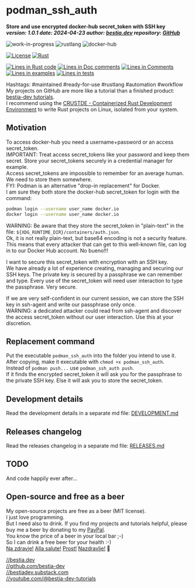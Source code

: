 [//]: # (auto_md_to_doc_comments segment start A)

# podman_ssh_auth

[//]: # (auto_cargo_toml_to_md start)

**Store and use encrypted docker-hub secret_token with SSH key**  
***version: 1.0.1 date: 2024-04-23 author: [bestia.dev](https://bestia.dev) repository: [GitHub](https://github.com/CRUSTDE-ContainerizedRustDevEnv/podman_ssh_auth)***

 ![work-in-progress](https://img.shields.io/badge/work_in_progress-yellow)
 ![rustlang](https://img.shields.io/badge/rustlang-orange)
 ![docker-hub](https://img.shields.io/badge/docker_hub-orange)

[//]: # (auto_cargo_toml_to_md end)

  [![License](https://img.shields.io/badge/license-MIT-blue.svg)](https://github.com/CRUSTDE-ContainerizedRustDevEnv/podman_ssh_auth/blob/main/LICENSE)
  [![Rust](https://github.com/CRUSTDE-ContainerizedRustDevEnv/podman_ssh_auth/workflows/rust_fmt_auto_build_test/badge.svg)](https://github.com/CRUSTDE-ContainerizedRustDevEnv/podman_ssh_auth/)

[//]: # (auto_lines_of_code start)
[![Lines in Rust code](https://img.shields.io/badge/Lines_in_Rust-390-green.svg)](https://github.com/CRUSTDE-ContainerizedRustDevEnv/podman_ssh_auth/)
[![Lines in Doc comments](https://img.shields.io/badge/Lines_in_Doc_comments-312-blue.svg)](https://github.com/CRUSTDE-ContainerizedRustDevEnv/podman_ssh_auth/)
[![Lines in Comments](https://img.shields.io/badge/Lines_in_comments-61-purple.svg)](https://github.com/CRUSTDE-ContainerizedRustDevEnv/podman_ssh_auth/)
[![Lines in examples](https://img.shields.io/badge/Lines_in_examples-0-yellow.svg)](https://github.com/CRUSTDE-ContainerizedRustDevEnv/podman_ssh_auth/)
[![Lines in tests](https://img.shields.io/badge/Lines_in_tests-183-orange.svg)](https://github.com/CRUSTDE-ContainerizedRustDevEnv/podman_ssh_auth/)

[//]: # (auto_lines_of_code end)

Hashtags: #maintained #ready-for-use #rustlang #automation #workflow  
My projects on GitHub are more like a tutorial than a finished product: [bestia-dev tutorials](https://github.com/bestia-dev/tutorials_rust_wasm).  
I recommend using the [CRUSTDE - Containerized Rust Development Environment](https://github.com/CRUSTDE-ContainerizedRustDevEnv/crustde_cnt_img_pod) to write Rust projects on Linux, isolated from your system.  

## Motivation

To access docker-hub you need a username+password or an access secret_token.  
IMPORTANT: Treat access secret_tokens like your password and keep them secret. Store your secret_tokens securely in a credential manager for example.  
Access secret_tokens are impossible to remember for an average human. We need to store them somewhere.  
FYI: Podman is an alternative "drop-in replacement" for Docker.  
I am sure they both store the docker-hub secret_token for login with the command:

```bash
podman login --username user_name docker.io
docker login --username user_name docker.io
```

WARNING: Be aware that they store the secret_token in "plain-text" in the file: `${XDG_RUNTIME_DIR}/containers/auth.json`.  
Ok, it is not really plain-text, but base64 encoding is not a security feature.  
This means that every attacker that can get to this well-known file, can log in to our Docker Hub account. No bueno!!!

I want to secure this secret_token with encryption with an SSH key.  
We have already a lot of experience creating, managing and securing our SSH keys. The private key is secured by a passphrase we can remember and type. Every use of the secret_token will need user interaction to type the passphrase. Very secure.  

If we are very self-confident in our current session, we can store the SSH key in ssh-agent and write our passphrase only once.  
WARNING: a dedicated attacker could read from ssh-agent and discover the access secret_token without our user interaction. Use this at your discretion.  

## Replacement command

Put the executable `podman_ssh_auth` into the folder you intend to use it.  
After copying, make it executable with `chmod +x podman_ssh_auth`.  
Instead of `podman push...` use `podman_ssh_auth push`.  
If it finds the encrypted secret_token it will ask you for the passphrase to the private SSH key.
Else it will ask you to store the secret_token.

## Development details

Read the development details in a separate md file:
[DEVELOPMENT.md](DEVELOPMENT.md)

## Releases changelog

Read the releases changelog in a separate md file:
[RELEASES.md](RELEASES.md)

## TODO

And code happily ever after...

## Open-source and free as a beer

My open-source projects are free as a beer (MIT license).  
I just love programming.  
But I need also to drink. If you find my projects and tutorials helpful, please buy me a beer by donating to my [PayPal](https://paypal.me/LucianoBestia).  
You know the price of a beer in your local bar ;-)  
So I can drink a free beer for your health :-)  
[Na zdravje!](https://translate.google.com/?hl=en&sl=sl&tl=en&text=Na%20zdravje&op=translate) [Alla salute!](https://dictionary.cambridge.org/dictionary/italian-english/alla-salute) [Prost!](https://dictionary.cambridge.org/dictionary/german-english/prost) [Nazdravlje!](https://matadornetwork.com/nights/how-to-say-cheers-in-50-languages/) 🍻

[//bestia.dev](https://bestia.dev)  
[//github.com/bestia-dev](https://github.com/bestia-dev)  
[//bestiadev.substack.com](https://bestiadev.substack.com)  
[//youtube.com/@bestia-dev-tutorials](https://youtube.com/@bestia-dev-tutorials)  

[//]: # (auto_md_to_doc_comments segment end A)
